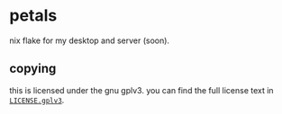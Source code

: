 # petals

nix flake for my desktop and server (soon).

## copying

this is licensed under the gnu gplv3. you can find the full license text in
[`LICENSE.gplv3`](./LICENSE.gplv3).
  